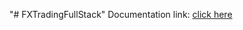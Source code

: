 "# FXTradingFullStack" 
Documentation link: [click here](https://github.com/Fahi-deen/FxTradingFullStack/blob/main/Documentation/FxTradingFullStack-UserGuide.pdf)
